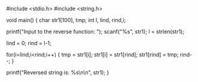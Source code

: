 #include <stdio.h>
#include <string.h>
 
void main()
{
   char str1[100], tmp;
   int l, lind, rind,i;

   printf("Input to the reverse function: ");
   scanf("%s", str1);
   l = strlen(str1);

   lind = 0;
   rind = l-1;
    
for(i=lind;i<rind;i++)
       {
       tmp = str1[i];
       str1[i] = str1[rind];
       str1[rind] = tmp;
       rind--;
   }
 
   printf("Reversed string is: %s\n\n", str1);
}

